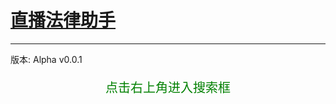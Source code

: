 # [直播法律助手](https://livelaw.netlify.app/)
---

版本: Alpha v0.0.1

<p style=font-size:20px;color:green;text-align:center>
点击右上角进入搜索框
</p>
